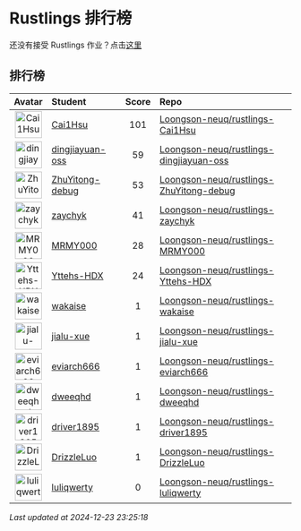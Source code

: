 # Rustlings 排行榜

还没有接受 Rustlings 作业？点击[这里](https://classroom.github.com/a/OkMvYA1o/)

## 排行榜

<!-- Rustlings table START -->
| Avatar | Student | Score | Repo |
|:------:|:--------|:-----:|:-----|
| <a href="https://github.com/Cai1Hsu"><img src="https://avatars.githubusercontent.com/u/47081443?v=4" alt="Cai1Hsu" width="48px" height="48px" /></a> | [Cai1Hsu](https://github.com/Cai1Hsu) | 101 | [Loongson-neuq/rustlings-Cai1Hsu](https://github.com/Loongson-neuq/rustlings-Cai1Hsu) |
| <a href="https://github.com/dingjiayuan-oss"><img src="https://avatars.githubusercontent.com/u/183170884?v=4" alt="dingjiayuan-oss" width="48px" height="48px" /></a> | [dingjiayuan-oss](https://github.com/dingjiayuan-oss) | 59 | [Loongson-neuq/rustlings-dingjiayuan-oss](https://github.com/Loongson-neuq/rustlings-dingjiayuan-oss) |
| <a href="https://github.com/ZhuYitong-debug"><img src="https://avatars.githubusercontent.com/u/159141174?v=4" alt="ZhuYitong-debug" width="48px" height="48px" /></a> | [ZhuYitong-debug](https://github.com/ZhuYitong-debug) | 53 | [Loongson-neuq/rustlings-ZhuYitong-debug](https://github.com/Loongson-neuq/rustlings-ZhuYitong-debug) |
| <a href="https://github.com/zaychyk"><img src="https://avatars.githubusercontent.com/u/147476066?v=4" alt="zaychyk" width="48px" height="48px" /></a> | [zaychyk](https://github.com/zaychyk) | 41 | [Loongson-neuq/rustlings-zaychyk](https://github.com/Loongson-neuq/rustlings-zaychyk) |
| <a href="https://github.com/MRMY000"><img src="https://avatars.githubusercontent.com/u/155539315?v=4" alt="MRMY000" width="48px" height="48px" /></a> | [MRMY000](https://github.com/MRMY000) | 28 | [Loongson-neuq/rustlings-MRMY000](https://github.com/Loongson-neuq/rustlings-MRMY000) |
| <a href="https://github.com/Yttehs-HDX"><img src="https://avatars.githubusercontent.com/u/72240633?v=4" alt="Yttehs-HDX" width="48px" height="48px" /></a> | [Yttehs-HDX](https://github.com/Yttehs-HDX) | 24 | [Loongson-neuq/rustlings-Yttehs-HDX](https://github.com/Loongson-neuq/rustlings-Yttehs-HDX) |
| <a href="https://github.com/wakaise"><img src="https://avatars.githubusercontent.com/u/157258516?v=4" alt="wakaise" width="48px" height="48px" /></a> | [wakaise](https://github.com/wakaise) | 1 | [Loongson-neuq/rustlings-wakaise](https://github.com/Loongson-neuq/rustlings-wakaise) |
| <a href="https://github.com/jialu-xue"><img src="https://avatars.githubusercontent.com/u/185682464?v=4" alt="jialu-xue" width="48px" height="48px" /></a> | [jialu-xue](https://github.com/jialu-xue) | 1 | [Loongson-neuq/rustlings-jialu-xue](https://github.com/Loongson-neuq/rustlings-jialu-xue) |
| <a href="https://github.com/eviarch666"><img src="https://avatars.githubusercontent.com/u/148052580?v=4" alt="eviarch666" width="48px" height="48px" /></a> | [eviarch666](https://github.com/eviarch666) | 1 | [Loongson-neuq/rustlings-eviarch666](https://github.com/Loongson-neuq/rustlings-eviarch666) |
| <a href="https://github.com/dweeqhd"><img src="https://avatars.githubusercontent.com/u/162990204?v=4" alt="dweeqhd" width="48px" height="48px" /></a> | [dweeqhd](https://github.com/dweeqhd) | 1 | [Loongson-neuq/rustlings-dweeqhd](https://github.com/Loongson-neuq/rustlings-dweeqhd) |
| <a href="https://github.com/driver1895"><img src="https://avatars.githubusercontent.com/u/182526135?v=4" alt="driver1895" width="48px" height="48px" /></a> | [driver1895](https://github.com/driver1895) | 1 | [Loongson-neuq/rustlings-driver1895](https://github.com/Loongson-neuq/rustlings-driver1895) |
| <a href="https://github.com/DrizzleLuo"><img src="https://avatars.githubusercontent.com/u/177953254?v=4" alt="DrizzleLuo" width="48px" height="48px" /></a> | [DrizzleLuo](https://github.com/DrizzleLuo) | 1 | [Loongson-neuq/rustlings-DrizzleLuo](https://github.com/Loongson-neuq/rustlings-DrizzleLuo) |
| <a href="https://github.com/luliqwerty"><img src="https://avatars.githubusercontent.com/u/151127972?v=4" alt="luliqwerty" width="48px" height="48px" /></a> | [luliqwerty](https://github.com/luliqwerty) | 0 | [Loongson-neuq/rustlings-luliqwerty](https://github.com/Loongson-neuq/rustlings-luliqwerty) |

*Last updated at 2024-12-23 23:25:18*


<!-- Rustlings table END -->
